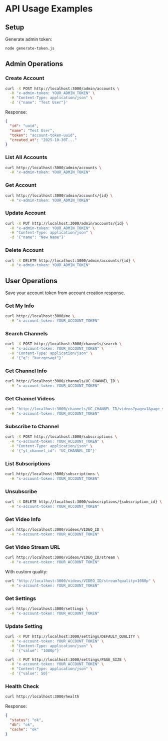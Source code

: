 # API Usage Examples

## Setup

Generate admin token:
```bash
node generate-token.js
```

## Admin Operations

### Create Account
```bash
curl -X POST http://localhost:3000/admin/accounts \
  -H "x-admin-token: YOUR_ADMIN_TOKEN" \
  -H "Content-Type: application/json" \
  -d '{"name": "Test User"}'
```

Response:
```json
{
  "id": "uuid",
  "name": "Test User",
  "token": "account-token-uuid",
  "created_at": "2025-10-30T..."
}
```

### List All Accounts
```bash
curl http://localhost:3000/admin/accounts \
  -H "x-admin-token: YOUR_ADMIN_TOKEN"
```

### Get Account
```bash
curl http://localhost:3000/admin/accounts/{id} \
  -H "x-admin-token: YOUR_ADMIN_TOKEN"
```

### Update Account
```bash
curl -X PUT http://localhost:3000/admin/accounts/{id} \
  -H "x-admin-token: YOUR_ADMIN_TOKEN" \
  -H "Content-Type: application/json" \
  -d '{"name": "New Name"}'
```

### Delete Account
```bash
curl -X DELETE http://localhost:3000/admin/accounts/{id} \
  -H "x-admin-token: YOUR_ADMIN_TOKEN"
```

## User Operations

Save your account token from account creation response.

### Get My Info
```bash
curl http://localhost:3000/me \
  -H "x-account-token: YOUR_ACCOUNT_TOKEN"
```

### Search Channels
```bash
curl -X POST http://localhost:3000/channels/search \
  -H "x-account-token: YOUR_ACCOUNT_TOKEN" \
  -H "Content-Type: application/json" \
  -d '{"q": "kurzgesagt"}'
```

### Get Channel Info
```bash
curl http://localhost:3000/channels/UC_CHANNEL_ID \
  -H "x-account-token: YOUR_ACCOUNT_TOKEN"
```

### Get Channel Videos
```bash
curl "http://localhost:3000/channels/UC_CHANNEL_ID/videos?page=1&page_size=40" \
  -H "x-account-token: YOUR_ACCOUNT_TOKEN"
```

### Subscribe to Channel
```bash
curl -X POST http://localhost:3000/subscriptions \
  -H "x-account-token: YOUR_ACCOUNT_TOKEN" \
  -H "Content-Type: application/json" \
  -d '{"yt_channel_id": "UC_CHANNEL_ID"}'
```

### List Subscriptions
```bash
curl http://localhost:3000/subscriptions \
  -H "x-account-token: YOUR_ACCOUNT_TOKEN"
```

### Unsubscribe
```bash
curl -X DELETE http://localhost:3000/subscriptions/{subscription_id} \
  -H "x-account-token: YOUR_ACCOUNT_TOKEN"
```

### Get Video Info
```bash
curl http://localhost:3000/videos/VIDEO_ID \
  -H "x-account-token: YOUR_ACCOUNT_TOKEN"
```

### Get Video Stream URL
```bash
curl http://localhost:3000/videos/VIDEO_ID/stream \
  -H "x-account-token: YOUR_ACCOUNT_TOKEN"
```

With custom quality:
```bash
curl "http://localhost:3000/videos/VIDEO_ID/stream?quality=1080p" \
  -H "x-account-token: YOUR_ACCOUNT_TOKEN"
```

### Get Settings
```bash
curl http://localhost:3000/settings \
  -H "x-account-token: YOUR_ACCOUNT_TOKEN"
```

### Update Setting
```bash
curl -X PUT http://localhost:3000/settings/DEFAULT_QUALITY \
  -H "x-account-token: YOUR_ACCOUNT_TOKEN" \
  -H "Content-Type: application/json" \
  -d '{"value": "1080p"}'
```

```bash
curl -X PUT http://localhost:3000/settings/PAGE_SIZE \
  -H "x-account-token: YOUR_ACCOUNT_TOKEN" \
  -H "Content-Type: application/json" \
  -d '{"value": 50}'
```

### Health Check
```bash
curl http://localhost:3000/health
```

Response:
```json
{
  "status": "ok",
  "db": "ok",
  "cache": "ok"
}
```

